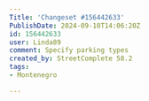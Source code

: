 ```yaml
---
Title: 'Changeset #156442633'
PublishDate: 2024-09-10T14:06:20Z
id: 156442633
user: Linda89
comment: Specify parking types
created_by: StreetComplete 58.2
tags:
- Montenegro

---
```

